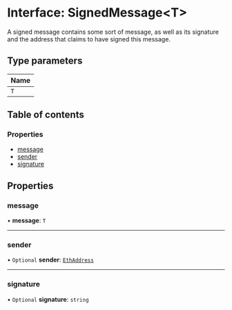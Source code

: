 # Interface: SignedMessage<T\>

A signed message contains some sort of message, as well as its signature and the address that
claims to have signed this message.

## Type parameters

| Name |
| :------ |
| `T` |

## Table of contents

### Properties

- [message](SignedMessage.md#message)
- [sender](SignedMessage.md#sender)
- [signature](SignedMessage.md#signature)

## Properties

### message

• **message**: `T`

___

### sender

• `Optional` **sender**: [`EthAddress`](../README.md#ethaddress)

___

### signature

• `Optional` **signature**: `string`
